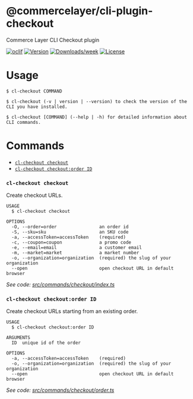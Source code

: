 @commercelayer/cli-plugin-checkout
==================================

Commerce Layer CLI Checkout plugin

[![oclif](https://img.shields.io/badge/cli-oclif-brightgreen.svg)](https://oclif.io)
[![Version](https://img.shields.io/npm/v/@commercelayer/cli-plugin-checkout.svg)](https://npmjs.org/package/@commercelayer/cli-plugin-checkout)
[![Downloads/week](https://img.shields.io/npm/dw/@commercelayer/cli-plugin-checkout.svg)](https://npmjs.org/package/@commercelayer/cli-plugin-checkout)
[![License](https://img.shields.io/npm/l/@commercelayer/cli-plugin-checkout.svg)](https://github.com/commercelayer/commercelayer-cli-plugin-checkout/blob/master/package.json)

<!-- toc -->


<!-- tocstop -->
# Usage
<!-- usage -->

```sh-session
$ cl-checkout COMMAND

$ cl-checkout (-v | version | --version) to check the version of the CLI you have installed.

$ cl-checkout [COMMAND] (--help | -h) for detailed information about CLI commands.
```
<!-- usagestop -->
# Commands
<!-- commands -->

* [`cl-checkout checkout`](#cl-checkout-checkout)
* [`cl-checkout checkout:order ID`](#cl-checkout-checkoutorder-id)

### `cl-checkout checkout`

Create checkout URLs.

```
USAGE
  $ cl-checkout checkout

OPTIONS
  -O, --order=order                an order id
  -S, --sku=sku                    an SKU code
  -a, --accessToken=accessToken    (required)
  -c, --coupon=coupon              a promo code
  -e, --email=email                a customer email
  -m, --market=market              a market number
  -o, --organization=organization  (required) the slug of your organization
  --open                           open checkout URL in default browser
```

_See code: [src/commands/checkout/index.ts](https://github.com/commercelayer/commercelayer-cli-plugin-checkout/blob/v1.0.1/src/commands/checkout/index.ts)_

### `cl-checkout checkout:order ID`

Create checkout URLs starting from an existing order.

```
USAGE
  $ cl-checkout checkout:order ID

ARGUMENTS
  ID  unique id of the order

OPTIONS
  -a, --accessToken=accessToken    (required)
  -o, --organization=organization  (required) the slug of your organization
  --open                           open checkout URL in default browser
```

_See code: [src/commands/checkout/order.ts](https://github.com/commercelayer/commercelayer-cli-plugin-checkout/blob/v1.0.1/src/commands/checkout/order.ts)_
<!-- commandsstop -->
